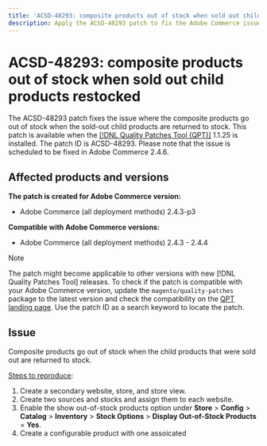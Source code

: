 ```yaml
---
title: 'ACSD-48293: composite products out of stock when sold out child products restocked'
description: Apply the ACSD-48293 patch to fix the Adobe Commerce issue where the composite products go out of stock when the sold-out child products are returned to stock.
---
```

# ACSD-48293: composite products out of stock when sold out child products restocked

The ACSD-48293 patch fixes the issue where the composite products go out of stock when the sold-out child products are returned to stock. This patch is available when the [[!DNL Quality Patches Tool (QPT)]](/help/announcements/adobe-commerce-announcements/magento-quality-patches-released-new-tool-to-self-serve-quality-patches.md) 1.1.25 is installed. The patch ID is ACSD-48293. Please note that the issue is scheduled to be fixed in Adobe Commerce 2.4.6.

## Affected products and versions

**The patch is created for Adobe Commerce version:**

* Adobe Commerce (all deployment methods) 2.4.3-p3

**Compatible with Adobe Commerce versions:**

* Adobe Commerce (all deployment methods) 2.4.3 - 2.4.4

>[!NOTE]
>
>The patch might become applicable to other versions with new [!DNL Quality Patches Tool] releases. To check if the patch is compatible with your Adobe Commerce version, update the `magento/quality-patches` package to the latest version and check the compatibility on the [QPT landing page](https://experienceleague.adobe.com/tools/commerce-quality-patches/index.html). Use the patch ID as a search keyword to locate the patch.

## Issue

Composite products go out of stock when the child products that were sold out are returned to stock.

<u>Steps to reproduce</u>:

1. Create a secondary website, store, and store view.
1. Create two sources and stocks and assign them to each website.
1. Enable the show out-of-stock products option under **Store** > **Config** > **Catalog** > **Inventory** > **Stock Options** > **Display Out-of-Stock Products** = **Yes**.
1. Create a configurable product with one assoicated 
